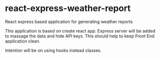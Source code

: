 # react-express-weather-report
React express based application for generating weather reports


This application is based on create react app. Express server will be added to massage the data and hide API keys. This should help to keep Front End application clean. 

Intention will be on using hooks instead classes. 
